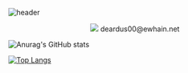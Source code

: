 ![header](https://capsule-render.vercel.app/api?type=waving&color=b8d4e0&height=300&section=header&text=Hi%20there%20👋&fontSize=40&fontColor=ffffff)

<center> <img src="https://img.shields.io/badge/Gmail-EA4335?style=flat-square&logo=Gmail&logoColor=white"/> deardus00@ewhain.net </center>

![Anurag's GitHub stats](https://github-readme-stats.vercel.app/api?username=Lim-YeonWoo&show_icons=true&theme=swift)

[![Top Langs](https://github-readme-stats.vercel.app/api/top-langs/?username=Lim-YeonWoo&layout=compact)](https://github.com/Lim-YeonWoo/github-readme-stats)
